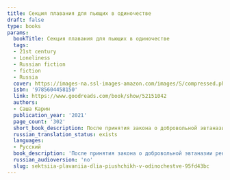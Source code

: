 ```yaml
---
title: Секция плавания для пьющих в одиночестве
draft: false
type: books
params:
  bookTitle: Секция плавания для пьющих в одиночестве
  tags:
  - 21st century
  - Loneliness
  - Russian fiction
  - fiction
  - Russia
  cover: https://images-na.ssl-images-amazon.com/images/S/compressed.photo.goodreads.com/books/1599046663i/52151042.jpg
  isbn: '9785604458150'
  link: https://www.goodreads.com/book/show/52151042
  authors:
  - Саша Карин
  publication_year: '2021'
  page_count: '302'
  short_book_description: После принятия закона о добровольной эвтаназии реки и озера Москвы были превращены в подводные кладбища. Мара — молодой художник в творческом кризисе — готовится уйти в воду, но после знакомства с...
  russian_translation_status: exists
  languages:
  - Русский
  book_description: 'После принятия закона о добровольной эвтаназии реки и озера Москвы были превращены в подводные кладбища. Мара — молодой художник в творческом кризисе — готовится уйти в воду, но после знакомства с Лизой — девушкой, теряющей зрение, — начинает сомневаться в своем решении. Лиза тоже нуждается в помощи Мары: она живет в санатории, где пытается собрать свою жизнь из осколков после семейной трагедии. Перед Марой и Лизой стоит выбор: вместе бороться за счастье или сдаться, став частью бесконечной секции плавания.'
  russian_audioversion: 'no'
  slug: sektsiia-plavaniia-dlia-piushchikh-v-odinochestve-95fd43bc
---
```

